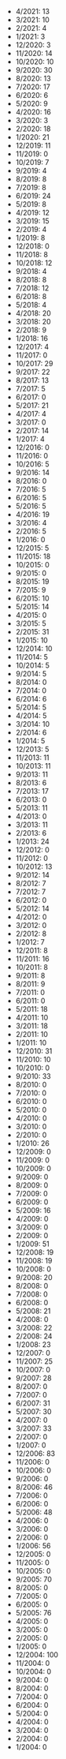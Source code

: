 *  4/2021: 13
*  3/2021: 10
*  2/2021: 4
*  1/2021: 3
*  12/2020: 3
*  11/2020: 14
*  10/2020: 10
*  9/2020: 30
*  8/2020: 13
*  7/2020: 17
*  6/2020: 6
*  5/2020: 9
*  4/2020: 16
*  3/2020: 3
*  2/2020: 18
*  1/2020: 21
*  12/2019: 11
*  11/2019: 0
*  10/2019: 7
*  9/2019: 4
*  8/2019: 8
*  7/2019: 8
*  6/2019: 24
*  5/2019: 8
*  4/2019: 12
*  3/2019: 15
*  2/2019: 4
*  1/2019: 8
*  12/2018: 0
*  11/2018: 8
*  10/2018: 12
*  9/2018: 4
*  8/2018: 8
*  7/2018: 12
*  6/2018: 8
*  5/2018: 4
*  4/2018: 20
*  3/2018: 20
*  2/2018: 9
*  1/2018: 16
*  12/2017: 4
*  11/2017: 0
*  10/2017: 29
*  9/2017: 22
*  8/2017: 13
*  7/2017: 5
*  6/2017: 0
*  5/2017: 21
*  4/2017: 4
*  3/2017: 0
*  2/2017: 14
*  1/2017: 4
*  12/2016: 0
*  11/2016: 0
*  10/2016: 5
*  9/2016: 14
*  8/2016: 0
*  7/2016: 5
*  6/2016: 5
*  5/2016: 5
*  4/2016: 19
*  3/2016: 4
*  2/2016: 5
*  1/2016: 0
*  12/2015: 5
*  11/2015: 18
*  10/2015: 0
*  9/2015: 0
*  8/2015: 19
*  7/2015: 9
*  6/2015: 10
*  5/2015: 14
*  4/2015: 0
*  3/2015: 5
*  2/2015: 31
*  1/2015: 10
*  12/2014: 10
*  11/2014: 5
*  10/2014: 5
*  9/2014: 5
*  8/2014: 0
*  7/2014: 0
*  6/2014: 6
*  5/2014: 5
*  4/2014: 5
*  3/2014: 10
*  2/2014: 6
*  1/2014: 5
*  12/2013: 5
*  11/2013: 11
*  10/2013: 11
*  9/2013: 11
*  8/2013: 6
*  7/2013: 17
*  6/2013: 0
*  5/2013: 11
*  4/2013: 0
*  3/2013: 11
*  2/2013: 6
*  1/2013: 24
*  12/2012: 0
*  11/2012: 0
*  10/2012: 13
*  9/2012: 14
*  8/2012: 7
*  7/2012: 7
*  6/2012: 0
*  5/2012: 14
*  4/2012: 0
*  3/2012: 0
*  2/2012: 8
*  1/2012: 7
*  12/2011: 8
*  11/2011: 16
*  10/2011: 8
*  9/2011: 8
*  8/2011: 9
*  7/2011: 0
*  6/2011: 0
*  5/2011: 18
*  4/2011: 10
*  3/2011: 18
*  2/2011: 10
*  1/2011: 10
*  12/2010: 31
*  11/2010: 10
*  10/2010: 0
*  9/2010: 33
*  8/2010: 0
*  7/2010: 0
*  6/2010: 0
*  5/2010: 0
*  4/2010: 0
*  3/2010: 0
*  2/2010: 0
*  1/2010: 26
*  12/2009: 0
*  11/2009: 0
*  10/2009: 0
*  9/2009: 0
*  8/2009: 0
*  7/2009: 0
*  6/2009: 0
*  5/2009: 16
*  4/2009: 0
*  3/2009: 0
*  2/2009: 0
*  1/2009: 51
*  12/2008: 19
*  11/2008: 19
*  10/2008: 0
*  9/2008: 20
*  8/2008: 0
*  7/2008: 0
*  6/2008: 0
*  5/2008: 21
*  4/2008: 0
*  3/2008: 22
*  2/2008: 24
*  1/2008: 23
*  12/2007: 0
*  11/2007: 25
*  10/2007: 0
*  9/2007: 28
*  8/2007: 0
*  7/2007: 0
*  6/2007: 31
*  5/2007: 30
*  4/2007: 0
*  3/2007: 33
*  2/2007: 0
*  1/2007: 0
*  12/2006: 83
*  11/2006: 0
*  10/2006: 0
*  9/2006: 0
*  8/2006: 46
*  7/2006: 0
*  6/2006: 0
*  5/2006: 48
*  4/2006: 0
*  3/2006: 0
*  2/2006: 0
*  1/2006: 56
*  12/2005: 0
*  11/2005: 0
*  10/2005: 0
*  9/2005: 70
*  8/2005: 0
*  7/2005: 0
*  6/2005: 0
*  5/2005: 76
*  4/2005: 0
*  3/2005: 0
*  2/2005: 0
*  1/2005: 0
*  12/2004: 100
*  11/2004: 0
*  10/2004: 0
*  9/2004: 0
*  8/2004: 0
*  7/2004: 0
*  6/2004: 0
*  5/2004: 0
*  4/2004: 0
*  3/2004: 0
*  2/2004: 0
*  1/2004: 0